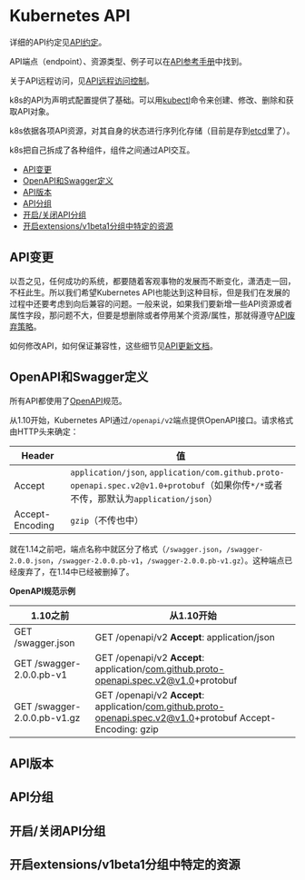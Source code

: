 # Kubernetes API
详细的API约定见[API约定](https://github.com/kubernetes/community/blob/master/contributors/devel/sig-architecture/api-conventions.md)。

API端点（endpoint）、资源类型、例子可以在[API参考手册]()中找到。

关于API远程访问，见[API远程访问控制]()。

k8s的API为声明式配置提供了基础。可以用[kubectl]()命令来创建、修改、删除和获取API对象。

k8s依据各项API资源，对其自身的状态进行序列化存储（目前是存到[etcd](https://coreos.com/docs/distributed-configuration/getting-started-with-etcd/)里了）。

k8s把自己拆成了各种组件，组件之间通过API交互。

- [API变更](#API变更)
- [OpenAPI和Swagger定义](#OpenAPI和Swagger定义)
- [API版本](#API版本)
- [API分组](#API分组)
- [开启/关闭API分组](#开启/关闭API分组)
- [开启extensions/v1beta1分组中特定的资源](#开启extensions/v1beta1分组中特定的资源)

## API变更
以吾之见，任何成功的系统，都要随着客观事物的发展而不断变化，潇洒走一回，不枉此生。所以我们希望Kubernetes API也能达到这种目标，但是我们在发展的过程中还要考虑到向后兼容的问题。一般来说，如果我们要新增一些API资源或者属性字段，那问题不大，但要是想删除或者停用某个资源/属性，那就得遵守[API废弃策略]()。

如何修改API，如何保证兼容性，这些细节见[API更新文档](https://github.com/kubernetes/community/blob/master/contributors/devel/sig-architecture/api_changes.md)。

## OpenAPI和Swagger定义
所有API都使用了[OpenAPI](https://www.openapis.org/)规范。

从1.10开始，Kubernetes API通过`/openapi/v2`端点提供OpenAPI接口。请求格式由HTTP头来确定：

Header|值
-|-
Accept|`application/json`, `application/com.github.proto-openapi.spec.v2@v1.0+protobuf`（如果你传`*/*`或者不传，那默认为`application/json`）
Accept-Encoding|`gzip`（不传也中）

就在1.14之前吧，端点名称中就区分了格式（`/swagger.json`，`/swagger-2.0.0.json`，`/swagger-2.0.0.pb-v1`，`/swagger-2.0.0.pb-v1.gz`）。这种端点已经废弃了，在1.14中已经被删掉了。

**OpenAPI规范示例**

1.10之前|从1.10开始
-|-
GET /swagger.json|GET /openapi/v2 **Accept**: application/json
GET /swagger-2.0.0.pb-v1|GET /openapi/v2 **Accept**: application/com.github.proto-openapi.spec.v2@v1.0+protobuf
GET /swagger-2.0.0.pb-v1.gz|GET /openapi/v2 **Accept**: application/com.github.proto-openapi.spec.v2@v1.0+protobuf Accept-Encoding: gzip

## API版本
## API分组
## 开启/关闭API分组
## 开启extensions/v1beta1分组中特定的资源